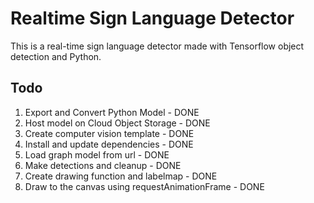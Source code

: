 # Realtime Sign Language Detector

This is a real-time sign language detector made with Tensorflow object detection and Python.

## Todo

1. Export and Convert Python Model - DONE
2. Host model on Cloud Object Storage - DONE
3. Create computer vision template - DONE
4. Install and update dependencies - DONE
5. Load graph model from url - DONE
6. Make detections and cleanup - DONE
7. Create drawing function and labelmap - DONE
8. Draw to the canvas using requestAnimationFrame - DONE
